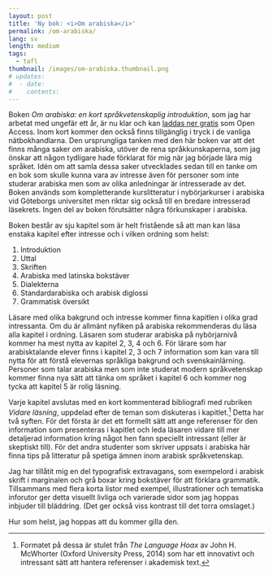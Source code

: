 ```yaml
---
layout: post
title: 'Ny bok: <i>Om arabiska</i>'
permalink: /om-arabiska/
lang: sv
length: medium
tags:
  - tafl
thumbnail: /images/om-arabiska.thumbnail.png
# updates: 
#  - date:
#    contents:
---
```


Boken *Om arabiska: en kort språkvetenskaplig introduktion*, som jag har arbetat med ungefär ett år, är nu klar och kan [laddas ner gratis](https://gupea.ub.gu.se/bitstream/handle/2077/76851/om-arabiska.pdf) som Open Access. Inom kort kommer den också finns tillgänglig i tryck i de vanliga nätbokhandlarna. Den ursprungliga tanken med den här boken var att det finns många saker *om* arabiska, utöver de rena språkkunskaperna, som jag önskar att någon tydligare hade förklarat för mig när jag började lära mig språket. Idén om att samla dessa saker utvecklades sedan till en tanke om en bok som skulle kunna vara av intresse även för personer som inte studerar arabiska men som av olika anledningar är intresserade av det. Boken används som kompletterande kurslitteratur i nybörjarkurser i arabiska vid Göteborgs universitet men riktar sig också till en bredare intresserad läsekrets. Ingen del av boken förutsätter några förkunskaper i arabiska.

Boken består av sju kapitel som är helt fristående så att man kan läsa enstaka kapitel efter intresse och i vilken ordning som helst:

1. Introduktion
2. Uttal
3. Skriften
4. Arabiska med latinska bokstäver
5. Dialekterna
6. Standardarabiska och arabisk diglossi
7. Grammatisk översikt


Läsare med olika bakgrund och intresse kommer finna kapitlen i olika grad intressanta. Om du är allmänt nyfiken på arabiska rekommenderas du läsa alla kapitel i ordning. Läsaren som studerar arabiska på nybörjarnivå kommer ha mest nytta av kapitel 2, 3, 4 och&nbsp;6. För lärare som har arabisktalande elever finns i kapitel 2, 3 och&nbsp;7 information som kan vara till nytta för att förstå elevernas språkliga bakgrund och svenskainlärning. Personer som talar arabiska men som inte studerat modern språkvetenskap kommer finna nya sätt att tänka om språket i kapitel&nbsp;6 och kommer nog tycka att kapitel&nbsp;5 är rolig läsning.

Varje kapitel avslutas med en kort kommenterad bibliografi med rubriken *Vidare läsning*, uppdelad efter de teman som diskuteras i kapitlet.[^mcwhorter] Detta har två syften. För det första är det ett formellt sätt att ange referenser för den information som presenteras i kapitlet och leda läsaren vidare till mer detaljerad information kring något hen fann speciellt intressant (eller är skeptiskt till). För det andra studenter som skriver uppsats i arabiska här finna tips på litteratur på spetiga ämnen inom arabisk språkvetenskap.

[^mcwhorter]: Formatet på dessa är stulet från *The Language Hoax* av John H. McWhorter (Oxford University Press, 2014) som har ett innovativt och intressant sätt att hantera referenser i akademisk text.

Jag har tillåtit mig en del typografisk extravagans, som exempelord i arabisk skrift i marginalen och grå boxar kring bokstäver för att förklara grammatik. Tillsammans med flera korta listor med exempel, illustrationer och tematiska inforutor ger detta visuellt livliga och varierade sidor som jag hoppas inbjuder till bläddring. (Det ger också viss kontrast till det torra omslaget.)

Hur som helst, jag hoppas att du kommer gilla den.
